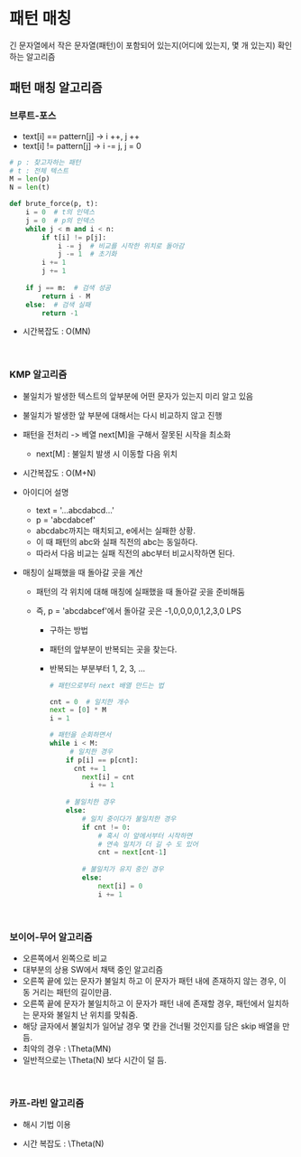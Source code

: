 # 패턴 매칭

긴 문자열에서 작은 문자열(패턴)이 포함되어 있는지(어디에 있는지, 몇 개 있는지) 확인하는 알고리즘

## 패턴 매칭 알고리즘

### 브루트-포스

- text[i] == pattern[j] -> i ++, j ++
- text[i] != pattern[j] -> i -= j, j = 0

```python
# p : 찾고자하는 패턴
# t : 전체 텍스트
M = len(p)
N = len(t)

def brute_force(p, t):
    i = 0  # t의 인덱스
    j = 0  # p의 인덱스
    while j < m and i < n:
        if t[i] != p[j]:
            i -= j  # 비교를 시작한 위치로 돌아감
            j -= 1  # 초기화
        i += 1
        j += 1
        
    if j == m:  # 검색 성공
        return i - M
    else:  # 검색 실패
        return -1
```

- 시간복잡도 : O(MN)



<br/>



### KMP 알고리즘

- 불일치가 발생한 텍스트의 앞부분에 어떤 문자가 있는지 미리 알고 있음

- 불일치가 발생한 앞 부분에 대해서는 다시 비교하지 않고 진행

- 패턴을 전처리 -> 베열 next[M]을 구해서 잘못된 시작을 최소화

  - next[M] : 불일치 발생 시 이동할 다음 위치

- 시간복잡도 : O(M+N)

- 아이디어 설명

  - text = '...abcdabcd...'
  - p = 'abcdabcef'
  - abcdabc까지는 매치되고, e에서는 실패한 상황.
  - 이 때 패턴의 abc와 실패 직전의 abc는 동일하다.
  - 따라서 다음 비교는 실패 직전의 abc부터 비교시작하면 된다.

- 매칭이 실패했을 때 돌아갈 곳을 계산

  - 패턴의 각 위치에 대해 매칭에 실패했을 때 돌아갈 곳을 준비해둠

  - 즉, p = 'abcdabcef'에서 돌아갈 곳은 -1,0,0,0,0,1,2,3,0 LPS

    - 구하는 방법

    - 패턴의 앞부분이 반복되는 곳을 찾는다.

    - 반복되는 부분부터 1, 2, 3, ...

      ```python
      # 패턴으로부터 next 배열 만드는 법
      
      cnt = 0  # 일치한 개수
      next = [0] * M
      i = 1
      
      # 패턴을 순회하면서
      while i < M:
           # 일치한 경우
          if p[i] == p[cnt]: 
          	cnt += 1
              next[i] = cnt
             	i += 1
              
          # 불일치한 경우
          else:
              # 일치 중이다가 불일치한 경우
              if cnt != 0:
                  # 혹시 이 앞에서부터 시작하면
                  # 연속 일치가 더 길 수 도 있어
                  cnt = next[cnt-1]
                  
              # 불일치가 유지 중인 경우
              else:  
                  next[i] = 0
                  i += 1
      ```



<br/>



### 보이어-무어 알고리즘

- 오른쪽에서 왼쪽으로 비교
- 대부분의 상용 SW에서 채택 중인 알고리즘
- 오른쪽 끝에 있는 문자가 불일치 하고 이 문자가 패턴 내에 존재하지 않는 경우, 이동 거리는 패턴의 길이만큼.
- 오른쪽 끝에 문자가 불일치하고 이 문자가 패턴 내에 존재할 경우, 패턴에서 일치하는 문자와 불일치 난 위치를 맞춰줌.
- 해당 글자에서 불일치가 일어날 경우 몇 칸을 건너뛸 것인지를 담은 skip 배열을 만듬.
- 최악의 경우 : \Theta(MN)
- 일반적으로는 \Theta(N) 보다 시간이 덜 듬.



<br/>



### 카프-라빈 알고리즘

- 해시 기법 이용

- 시간 복잡도 : \Theta(N)
